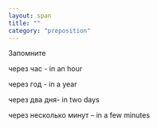 ```yaml
---
layout: span
title: ""
category: "preposition"
---
```

<section class='rules'><span><p>Запомните</p>
<p>через час - in an hour</p>
<p>через год - in a year</p>
<p>через два дня- in two days</p>
<p>через несколько минут – in a few minutes</p></span></section>